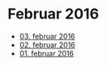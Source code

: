 # Februar 2016
- [03. februar 2016](2016-02-03.md)
- [02. februar 2016](2016-02-02.md)
- [01. februar 2016](2016-02-01.md)
